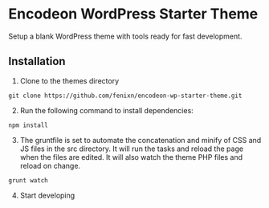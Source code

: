 # Encodeon WordPress Starter Theme

Setup a blank WordPress theme with tools ready for fast development.

## Installation
1. Clone to the themes directory
```shell
git clone https://github.com/fenixn/encodeon-wp-starter-theme.git
```
2. Run the following command to install dependencies:
```shell
npm install
```
3. The gruntfile is set to automate the concatenation and minify of CSS and JS files in the src directory. It will run the tasks and reload the page when the files are edited. It will also watch the theme PHP files and reload on change.
```shell
grunt watch
```
4. Start developing
